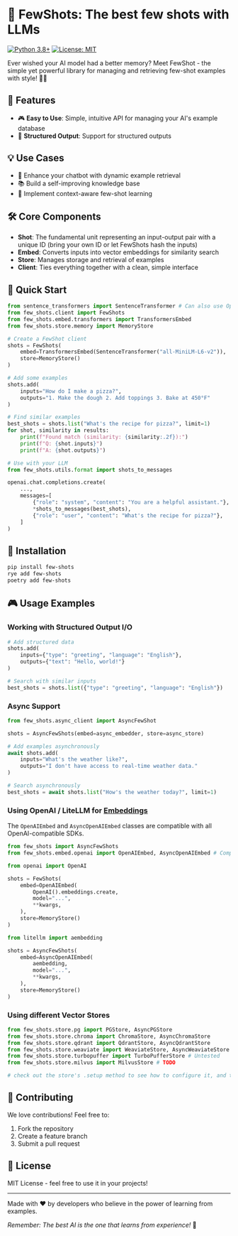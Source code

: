 # 🎯 FewShots: The best few shots with LLMs

[![Python 3.8+](https://img.shields.io/badge/python-3.8+-blue.svg)](https://www.python.org/downloads/)
[![License: MIT](https://img.shields.io/badge/License-MIT-yellow.svg)](https://opensource.org/licenses/MIT)

Ever wished your AI model had a better memory? Meet FewShot - the simple yet powerful library for managing and retrieving few-shot examples with style! 🧠✨

## 🌟 Features

- 🎮 **Easy to Use**: Simple, intuitive API for managing your AI's example database
- 🔄 **Structured Output**: Support for structured outputs

## 💡 Use Cases

- 🤖 Enhance your chatbot with dynamic example retrieval
- 📚 Build a self-improving knowledge base
- 🎯 Implement context-aware few-shot learning

## 🛠️ Core Components

- **Shot**: The fundamental unit representing an input-output pair with a unique ID (bring your own ID or let FewShots hash the inputs)
- **Embed**: Converts inputs into vector embeddings for similarity search
- **Store**: Manages storage and retrieval of examples
- **Client**: Ties everything together with a clean, simple interface

## 🚀 Quick Start

```python
from sentence_transformers import SentenceTransformer # Can also use OpenAI, etc.
from few_shots.client import FewShots
from few_shots.embed.transformers import TransformersEmbed
from few_shots.store.memory import MemoryStore

# Create a FewShot client
shots = FewShots(
    embed=TransformersEmbed(SentenceTransformer("all-MiniLM-L6-v2")),
    store=MemoryStore()
)

# Add some examples
shots.add(
    inputs="How do I make a pizza?",
    outputs="1. Make the dough 2. Add toppings 3. Bake at 450°F"
)

# Find similar examples
best_shots = shots.list("What's the recipe for pizza?", limit=1)
for shot, similarity in results:
    print(f"Found match (similarity: {similarity:.2f}):")
    print(f"Q: {shot.inputs}")
    print(f"A: {shot.outputs}")

# Use with your LLM
from few_shots.utils.format import shots_to_messages

openai.chat.completions.create(
    ...,
    messages=[
        {"role": "system", "content": "You are a helpful assistant."},
        *shots_to_messages(best_shots),
        {"role": "user", "content": "What's the recipe for pizza?"},
    ]
)
```

## 🔧 Installation

```bash
pip install few-shots
rye add few-shots
poetry add few-shots
```

## 🎮 Usage Examples

### Working with Structured Output I/O

```python
# Add structured data
shots.add(
    inputs={"type": "greeting", "language": "English"},
    outputs={"text": "Hello, world!"}
)

# Search with similar inputs
best_shots = shots.list({"type": "greeting", "language": "English"})
```

### Async Support

```python
from few_shots.async_client import AsyncFewShot

shots = AsyncFewShots(embed=async_embedder, store=async_store)

# Add examples asynchronously
await shots.add(
    inputs="What's the weather like?",
    outputs="I don't have access to real-time weather data."
)

# Search asynchronously
best_shots = await shots.list("How's the weather today?", limit=1)
```

### Using OpenAI / LiteLLM for [Embeddings](https://docs.litellm.ai/docs/embedding/supported_embedding)

The `OpenAIEmbed` and `AsyncOpenAIEmbed` classes are compatible with all OpenAI-compatible SDKs.

```python
from few_shots import AsyncFewShots
from few_shots.embed.openai import OpenAIEmbed, AsyncOpenAIEmbed # Compatible with all OpenAI

from openai import OpenAI

shots = FewShots(
    embed=OpenAIEmbed(
        OpenAI().embeddings.create,
        model="...",
        **kwargs,
    ),
    store=MemoryStore()
)

from litellm import aembedding

shots = AsyncFewShots(
    embed=AsyncOpenAIEmbed(
        aembedding,
        model="...",
        **kwargs,
    ),
    store=MemoryStore()
)
```

### Using different Vector Stores

```python
from few_shots.store.pg import PGStore, AsyncPGStore
from few_shots.store.chroma import ChromaStore, AsyncChromaStore
from few_shots.store.qdrant import QdrantStore, AsyncQdrantStore
from few_shots.store.weaviate import WeaviateStore, AsyncWeaviateStore
from few_shots.store.turbopuffer import TurboPufferStore # Untested
from few_shots.store.milvus import MilvusStore # TODO

# check out the store's .setup method to see how to configure it, and tests/store/test_*.py for examples
```

## 🤝 Contributing

We love contributions! Feel free to:

1. Fork the repository
2. Create a feature branch
3. Submit a pull request

## 📝 License

MIT License - feel free to use it in your projects!

---

Made with ❤️ by developers who believe in the power of learning from examples.

*Remember: The best AI is the one that learns from experience!* 🌟

